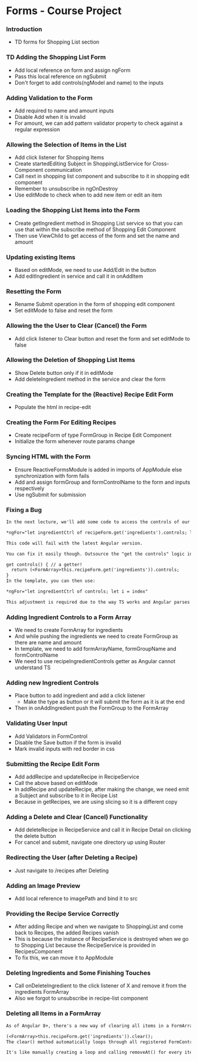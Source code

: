 # Forms - Course Project

### Introduction

* TD forms for Shopping List section

### TD Adding the Shopping List Form

* Add local reference on form and assign ngForm 
* Pass this local reference on ngSubmit
* Don't forget to add controls(ngModel and name) to the inputs

### Adding Validation to the Form

* Add required to name and amount inputs
* Disable Add when it is invalid
* For amount, we can add pattern validator property to check against a regular expression

### Allowing the Selection of Items in the List

* Add click listener for Shopping Items
* Create startedEditing Subject in ShoppingListService for Cross-Component communication
* Call next in shopping list component and subscribe to it in shopping edit component
* Remember to unsubscribe in ngOnDestroy
* Use editMode to check when to add new item or edit an item

### Loading the Shopping List Items into the Form

* Create getIngredient method in Shopping List service so that you can use that within the subscribe method of Shopping Edit Component
* Then use ViewChild to get access of the form and set the name and amount

### Updating existing Items

* Based on editMode, we need to use Add/Edit in the button 
* Add editIngredient in service and call it in onAddItem

### Resetting the Form

* Rename Submit operation in the form of shopping edit component
* Set editMode to false and reset the form

### Allowing the the User to Clear (Cancel) the Form

* Add click listener to Clear button and reset the form and set editMode to false

### Allowing the Deletion of Shopping List Items

* Show Delete button only if it in editMode
* Add deleteIngredient method in the service and clear the form

### Creating the Template for the (Reactive) Recipe Edit Form

* Populate the html in recipe-edit

### Creating the Form For Editing Recipes

* Create recipeForm of type FormGroup in Recipe Edit Component
* Initialize the form whenever route params change

### Syncing HTML with the Form

* Ensure ReactiveFormsModule is added in imports of AppModule else synchronization with form fails
* Add and assign formGroup and formControlName to the form and inputs respectively
* Use ngSubmit for submission

### Fixing a Bug

```txt
In the next lecture, we'll add some code to access the controls of our form array:

*ngFor="let ingredientCtrl of recipeForm.get('ingredients').controls; let i = index"

This code will fail with the latest Angular version.

You can fix it easily though. Outsource the "get the controls" logic into a getter of your component code (the .ts file):

get controls() { // a getter!
  return (<FormArray>this.recipeForm.get('ingredients')).controls;
}
In the template, you can then use:

*ngFor="let ingredientCtrl of controls; let i = index"

This adjustment is required due to the way TS works and Angular parses your templates (it doesn't understand TS there).
```

### Adding Ingredient Controls to a Form Array

* We need to create FormArray for ingredients
* And while pushing the ingredients we need to create FormGroup as there are name and amount
* In template, we need to add formArrayName, formGroupName and formControlName
* We need to use recipeIngredientControls getter as Angular cannot understand TS

### Adding new Ingredient Controls

* Place button to add ingredient and add a click listener
  * Make the type as button or it will submit the form as it is at the end
* Then in onAddIngredient push the FormGroup to the FormArray

### Validating User Input

* Add Validators in FormControl
* Disable the Save button if the form is invalid
* Mark invalid inputs with red border in css

### Submitting the Recipe Edit Form

* Add addRecipe and updateRecipe in RecipeService
* Call the above based on editMode
* In addRecipe and updateRecipe, after making the change, we need emit a Subject and subscribe to it in Recipe List
* Because in getRecipes, we are using slicing so it is a different copy

### Adding a Delete and Clear (Cancel) Functionality

* Add deleteRecipe in RecipeService and call it in Recipe Detail on clicking the delete button
* For cancel and submit, navigate one directory up using Router

### Redirecting the User (after Deleting a Recipe)

* Just navigate to /recipes after Deleting

### Adding an Image Preview

* Add local reference to imagePath and bind it to src 

### Providing the Recipe Service Correctly

* After adding Recipe and when we navigate to ShoppingList and come back to Recipes, the added Recipes vanish
* This is because the instance of RecipeService is destroyed when we go to Shopping List because the RecipeService is provided in RecipesComponent
* To fix this, we can move it to AppModule

### Deleting Ingredients and Some Finishing Touches

* Call onDeleteIngredient to the click listener of X and remove it from the ingredients FormArray
* Also we forgot to unsubscribe in recipe-list component

### Deleting all Items in a FormArray

```txt
As of Angular 8+, there's a new way of clearing all items in a FormArray.

(<FormArray>this.recipeForm.get('ingredients')).clear();
The clear() method automatically loops through all registered FormControls (or FormGroups) in the FormArray and removes them.

It's like manually creating a loop and calling removeAt() for every item.
```